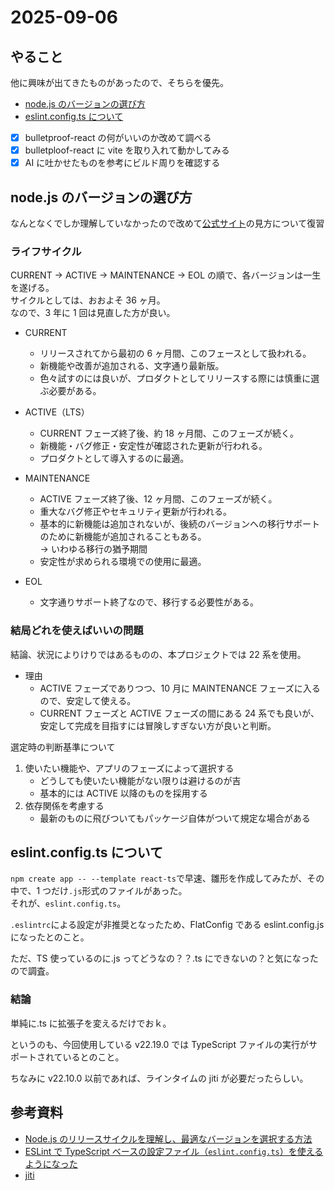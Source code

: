 # 2025-09-06

## やること

他に興味が出てきたものがあったので、そちらを優先。

- [node.js のバージョンの選び方](##node.jsのバージョンの選び方)
- [eslint.config.ts について](##eslint.config.tsについて)

- [x] bulletproof-react の何がいいのか改めて調べる
- [x] bulletploof-react に vite を取り入れて動かしてみる
- [x] AI に吐かせたものを参考にビルド周りを確認する

## node.js のバージョンの選び方

なんとなくでしか理解していなかったので改めて[公式サイト](https://nodejs.org/ja/about/previous-releases)の見方について復習

### ライフサイクル

CURRENT -> ACTIVE -> MAINTENANCE -> EOL の順で、各バージョンは一生を遂げる。  
サイクルとしては、おおよそ 36 ヶ月。  
なので、3 年に 1 回は見直した方が良い。

- CURRENT

  - リリースされてから最初の 6 ヶ月間、このフェースとして扱われる。
  - 新機能や改善が追加される、文字通り最新版。
  - 色々試すのには良いが、プロダクトとしてリリースする際には慎重に選ぶ必要がある。

- ACTIVE（LTS）

  - CURRENT フェーズ終了後、約 18 ヶ月間、このフェーズが続く。
  - 新機能・バグ修正・安定性が確認された更新が行われる。
  - プロダクトとして導入するのに最適。

- MAINTENANCE

  - ACTIVE フェーズ終了後、12 ヶ月間、このフェーズが続く。
  - 重大なバグ修正やセキュリティ更新が行われる。
  - 基本的に新機能は追加されないが、後続のバージョンへの移行サポートのために新機能が追加されることもある。  
    -> いわゆる移行の猶予期間
  - 安定性が求められる環境での使用に最適。

- EOL

  - 文字通りサポート終了なので、移行する必要性がある。

### 結局どれを使えばいいの問題

結論、状況によりけりではあるものの、本プロジェクトでは 22 系を使用。

- 理由
  - ACTIVE フェーズでありつつ、10 月に MAINTENANCE フェーズに入るので、安定して使える。
  - CURRENT フェーズと ACTIVE フェーズの間にある 24 系でも良いが、安定して完成を目指すには冒険しすぎない方が良いと判断。

選定時の判断基準について

1. 使いたい機能や、アプリのフェーズによって選択する
   - どうしても使いたい機能がない限りは避けるのが吉
   - 基本的には ACTIVE 以降のものを採用する
2. 依存関係を考慮する
   - 最新のものに飛びついてもパッケージ自体がついて規定な場合がある

## eslint.config.ts について

`npm create app -- --template react-ts`で早速、雛形を作成してみたが、その中で、1 つだけ`.js`形式のファイルがあった。  
それが、`eslint.config.ts`。

`.eslintrc`による設定が非推奨となったため、FlatConfig である eslint.config.js になったとのこと。

ただ、TS 使っているのに.js ってどうなの？？.ts にできないの？と気になったので調査。

### 結論

単純に.ts に拡張子を変えるだけでおｋ。

というのも、今回使用している v22.19.0 では TypeScript ファイルの実行がサポートされているとのこと。

ちなみに v22.10.0 以前であれば、ラインタイムの jiti が必要だったらしい。

## 参考資料

- [Node.js のリリースサイクルを理解し、最適なバージョンを選択する方法](https://dev.classmethod.jp/articles/nodejs-release-choice/)
- [ESLint で TypeScript ベースの設定ファイル（`eslint.config.ts`）を使えるようになった](https://roboin.io/article/2024/08/13/eslint-now-supports-typescript-based-config-files/)
- [jiti](https://www.npmjs.com/package/jiti)
